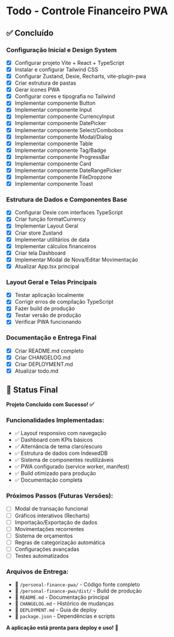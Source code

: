 # Todo - Controle Financeiro PWA

## ✅ Concluído

### Configuração Inicial e Design System
- [x] Configurar projeto Vite + React + TypeScript
- [x] Instalar e configurar Tailwind CSS
- [x] Configurar Zustand, Dexie, Recharts, vite-plugin-pwa
- [x] Criar estrutura de pastas
- [x] Gerar ícones PWA
- [x] Configurar cores e tipografia no Tailwind
- [x] Implementar componente Button
- [x] Implementar componente Input
- [x] Implementar componente CurrencyInput
- [x] Implementar componente DatePicker
- [x] Implementar componente Select/Combobox
- [x] Implementar componente Modal/Dialog
- [x] Implementar componente Table
- [x] Implementar componente Tag/Badge
- [x] Implementar componente ProgressBar
- [x] Implementar componente Card
- [x] Implementar componente DateRangePicker
- [x] Implementar componente FileDropzone
- [x] Implementar componente Toast

### Estrutura de Dados e Componentes Base
- [x] Configurar Dexie com interfaces TypeScript
- [x] Criar função formatCurrency
- [x] Implementar Layout Geral
- [x] Criar store Zustand
- [x] Implementar utilitários de data
- [x] Implementar cálculos financeiros
- [x] Criar tela Dashboard
- [x] Implementar Modal de Nova/Editar Movimentação
- [x] Atualizar App.tsx principal

### Layout Geral e Telas Principais
- [x] Testar aplicação localmente
- [x] Corrigir erros de compilação TypeScript
- [x] Fazer build de produção
- [x] Testar versão de produção
- [x] Verificar PWA funcionando

### Documentação e Entrega Final
- [x] Criar README.md completo
- [x] Criar CHANGELOG.md
- [x] Criar DEPLOYMENT.md
- [x] Atualizar todo.md

## 🎯 Status Final

**Projeto Concluído com Sucesso! ✅**

### Funcionalidades Implementadas:
- ✅ Layout responsivo com navegação
- ✅ Dashboard com KPIs básicos
- ✅ Alternância de tema claro/escuro
- ✅ Estrutura de dados com IndexedDB
- ✅ Sistema de componentes reutilizáveis
- ✅ PWA configurado (service worker, manifest)
- ✅ Build otimizado para produção
- ✅ Documentação completa

### Próximos Passos (Futuras Versões):
- [ ] Modal de transação funcional
- [ ] Gráficos interativos (Recharts)
- [ ] Importação/Exportação de dados
- [ ] Movimentações recorrentes
- [ ] Sistema de orçamentos
- [ ] Regras de categorização automática
- [ ] Configurações avançadas
- [ ] Testes automatizados

### Arquivos de Entrega:
- 📁 `/personal-finance-pwa/` - Código fonte completo
- 📁 `/personal-finance-pwa/dist/` - Build de produção
- 📄 `README.md` - Documentação principal
- 📄 `CHANGELOG.md` - Histórico de mudanças
- 📄 `DEPLOYMENT.md` - Guia de deploy
- 📄 `package.json` - Dependências e scripts

**A aplicação está pronta para deploy e uso! 🚀**


